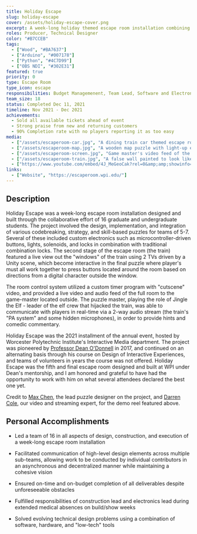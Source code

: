 ```yaml
---
title: Holiday Escape
slug: holiday-escape
cover: /assets/holiday-escape-cover.png
excerpt: A week-long holiday themed escape room installation combining of digital, electromechanical, and traditional puzzles.
roles: Producer, Technical Designer
color: "#B7CCEB"
tags:
  - ["Wood", "#BA7637"]
  - ["Arduino", "#007178"]
  - ["Python", "#4C7D99"]
  - ["OBS NDI", "#302E31"]
featured: true
priority: 0
type: Escape Room
type_icon: escape
responsibilities: Budget Managemenent, Team Lead, Software and Electronics Implementation
team_size: 18
status: Completed Dec 11, 2021
timeline: Nov 2021 - Dec 2021
achievements:
  - Sold all available tickets ahead of event
  - Strong praise from new and returning customers
  - 90% Completion rate with no players reporting it as too easy
media:
  - ["/assets/escaperoom-car.jpg", "A dining train car themed escape room set"]
  - ["/assets/escaperoom-map.jpg", "A wooden map puzzle with light-up electronic buttons"]
  - ["/assets/escaperoom-screen.jpg", "Game master's video feed of the escape room with players inside"]
  - ["/assets/escaperoom-train.jpg", "A false wall painted to look like a train on a train platform set"]
  - ["https://www.youtube.com/embed/4J_MeGeoCak?rel=0&amp;amp;showinfo=0&amp;autoplay=0&amp;loop=0"]
links:
  - ["Website", "https://escaperoom.wpi.edu/"]
---
```

## Description
Holiday Escape was a week-long escape room installation designed and built through the collaborative effort of 16 graduate and undergraduate students. The project involved the design, implementation, and integration of various codebreaking, strategy, and skill-based puzzles for teams of 5-7. Several of these included custom electronics such as microcontroller-driven buttons, lights, solenoids, and locks in combination with traditional combination locks. The second stage of the escape room (the train) featured a live view out the "windows" of the train using 2 TVs driven by a Unity scene, which become interactive in the final puzzle where player's must all work together to press buttons located around the room based on directions from a digital character outside the window.

The room control system utilized a custom timer program with "cutscene" video, and provided a live video and audio feed of the full room to the game-master located outside. The puzzle master, playing the role of Jingle the Elf - leader of the elf crew that hijacked the train, was able to communicate with players in real-time via a 2-way audio stream (the train's "PA system" and some hidden microphones), in order to provide hints and comedic commentary.

Holiday Escape was the 2021 installment of the annual event, hosted by Worcester Polytechnic Institute's Interactive Media department. The project was pioneered by [Professor Dean O'Donnell](https://dodo.wpi.edu) in 2017, and continued on an alternating basis through his course on Design of Interactive Experiences, and teams of volunteers in years the course was not offered. Holiday Escape was the fifth and final escape room designed and built at WPI under Dean's mentorship, and I am honored and grateful to have had the opportunity to work with him on what several attendees declared the best one yet.

Credit to [Max Chen](https://jingruchenmax.github.io/index.html), the lead puzzle designer on the project, and [Darren Cole](https://www.wpi.edu/student-experience/community/voices/darren-cole), our video and streaming expert, for the demo reel featured above. 

## Personal Accomplishments
- Led a team of 16 in all aspects of design, construction, and execution of a week-long escape room installation

- Facilitated communication of high-level design elements across multiple sub-teams, allowing work to be conducted by individual contributors in an asynchronous and decentralized manner while maintaining a cohesive vision

- Ensured on-time and on-budget completion of all deliverables despite unforeseeable obstacles

- Fulfilled responsibilities of construction lead and electronics lead during extended medical absences on build/show weeks

- Solved evolving technical design problems using a combination of software, hardware, and "low-tech" tools
